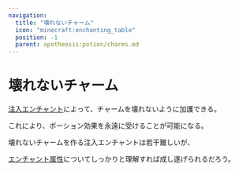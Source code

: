 ```yaml
---
navigation:
  title: "壊れないチャーム"
  icon: "minecraft:enchanting_table"
  position: -1
  parent: apotheosis:potion/charms.md
---
```


# 壊れないチャーム

[注入エンチャント](../../enchanting/table/infusion.md)によって、チャームを壊れないように加護できる。

これにより、ポーション効果を永遠に受けることが可能になる。

壊れないチャームを作る注入エンチャントは若干難しいが、

[エンチャント属性](../../enchanting/table/stats.md)についてしっかりと理解すれば成し遂げられるだろう。

